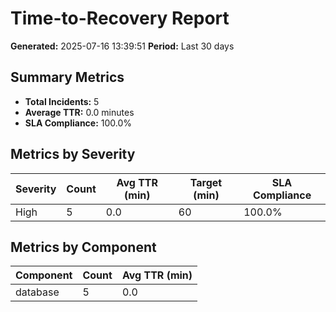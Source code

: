 # Time-to-Recovery Report

**Generated:** 2025-07-16 13:39:51
**Period:** Last 30 days

## Summary Metrics

- **Total Incidents:** 5
- **Average TTR:** 0.0 minutes
- **SLA Compliance:** 100.0%

## Metrics by Severity

| Severity | Count | Avg TTR (min) | Target (min) | SLA Compliance |
|----------|-------|---------------|--------------|----------------|
| High | 5 | 0.0 | 60 | 100.0% |

## Metrics by Component

| Component | Count | Avg TTR (min) |
|-----------|-------|---------------|
| database | 5 | 0.0 |
